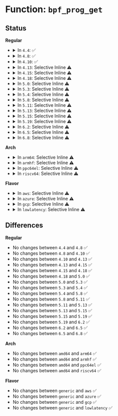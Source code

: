 # Function: <code>bpf_prog_get</code>

## Status
<b>Regular</b>
<ul>
<li>
<details>
<summary>In <code>4.4</code>: ✅</summary>

```c
struct bpf_prog *bpf_prog_get(u32 ufd);
```

**Collision:** Unique Global

**Inline:** No

**Transformation:** False

**Instances:**

```
In kernel/bpf/syscall.c (ffffffff811729c0)
Location: kernel/bpf/syscall.c:586
Inline: False
Direct callers:
  - kernel/bpf/inode.c:bpf_obj_pin_user
  - kernel/bpf/arraymap.c:prog_fd_array_get_ptr
  - kernel/events/core.c:perf_ioctl
  - net/core/filter.c:sk_attach_bpf
  - net/packet/af_packet.c:packet_setsockopt
```
**Symbols:**

```
ffffffff811729c0-ffffffff81172a25: bpf_prog_get (STB_GLOBAL)
```
</details>
</li>
<li>
<details>
<summary>In <code>4.8</code>: ✅</summary>

```c
struct bpf_prog *bpf_prog_get(u32 ufd);
```

**Collision:** Unique Global

**Inline:** No

**Transformation:** False

**Instances:**

```
In kernel/bpf/syscall.c (ffffffff81181780)
Location: kernel/bpf/syscall.c:707
Inline: False
Direct callers:
  - kernel/bpf/inode.c:bpf_obj_pin_user
  - kernel/bpf/arraymap.c:prog_fd_array_get_ptr
  - kernel/events/core.c:perf_ioctl
```
**Symbols:**

```
ffffffff81181780-ffffffff81181792: bpf_prog_get (STB_GLOBAL)
```
</details>
</li>
<li>
<details>
<summary>In <code>4.10</code>: ✅</summary>

```c
struct bpf_prog *bpf_prog_get(u32 ufd);
```

**Collision:** Unique Global

**Inline:** No

**Transformation:** False

**Instances:**

```
In kernel/bpf/syscall.c (ffffffff8118d870)
Location: kernel/bpf/syscall.c:804
Inline: False
Direct callers:
  - kernel/bpf/inode.c:bpf_obj_pin_user
  - kernel/bpf/arraymap.c:prog_fd_array_get_ptr
  - kernel/events/core.c:perf_ioctl
```
**Symbols:**

```
ffffffff8118d870-ffffffff8118d882: bpf_prog_get (STB_GLOBAL)
```
</details>
</li>
<li>
<details>
<summary>In <code>4.13</code>: Selective Inline ⚠️</summary>

```c
struct bpf_prog *bpf_prog_get(u32 ufd);
```

**Collision:** Unique Global

**Inline:** Selective

**Transformation:** False

**Instances:**

```
In kernel/bpf/syscall.c (ffffffff811929be)
Location: kernel/bpf/syscall.c:909
Inline: True
Inline callers:
  - kernel/bpf/syscall.c:SyS_bpf
Direct callers:
  - kernel/bpf/inode.c:bpf_obj_pin_user
  - kernel/bpf/arraymap.c:prog_fd_array_get_ptr
  - kernel/events/core.c:perf_ioctl
```
**Symbols:**

```
ffffffff81192500-ffffffff81192512: bpf_prog_get (STB_GLOBAL)
```
</details>
</li>
<li>
<details>
<summary>In <code>4.15</code>: Selective Inline ⚠️</summary>

```c
struct bpf_prog *bpf_prog_get(u32 ufd);
```

**Collision:** Unique Global

**Inline:** Selective

**Transformation:** False

**Instances:**

```
In kernel/bpf/syscall.c (ffffffff811a0567)
Location: kernel/bpf/syscall.c:1095
Inline: True
Inline callers:
  - kernel/bpf/syscall.c:SyS_bpf
Direct callers:
  - kernel/bpf/inode.c:bpf_obj_pin_user
  - kernel/bpf/arraymap.c:prog_fd_array_get_ptr
  - kernel/events/core.c:perf_ioctl
```
**Symbols:**

```
ffffffff8119fd00-ffffffff8119fd14: bpf_prog_get (STB_GLOBAL)
```
</details>
</li>
<li>
<details>
<summary>In <code>4.18</code>: Selective Inline ⚠️</summary>

```c
struct bpf_prog *bpf_prog_get(u32 ufd);
```

**Collision:** Unique Global

**Inline:** Selective

**Transformation:** False

**Instances:**

```
In kernel/bpf/syscall.c (ffffffff811b3e6f)
Location: kernel/bpf/syscall.c:1196
Inline: True
Inline callers:
  - kernel/bpf/syscall.c:bpf_prog_test_run
Direct callers:
  - kernel/bpf/inode.c:bpf_obj_pin_user
  - kernel/bpf/arraymap.c:prog_fd_array_get_ptr
  - kernel/events/core.c:_perf_ioctl
```
**Symbols:**

```
ffffffff811b6750-ffffffff811b6764: bpf_prog_get (STB_GLOBAL)
```
</details>
</li>
<li>
<details>
<summary>In <code>5.0</code>: Selective Inline ⚠️</summary>

```c
struct bpf_prog *bpf_prog_get(u32 ufd);
```

**Collision:** Unique Global

**Inline:** Selective

**Transformation:** False

**Instances:**

```
In kernel/bpf/syscall.c (ffffffff811c4bad)
Location: kernel/bpf/syscall.c:1382
Inline: True
Inline callers:
  - kernel/bpf/syscall.c:__do_sys_bpf
Direct callers:
  - kernel/bpf/inode.c:bpf_obj_pin_user
  - kernel/bpf/arraymap.c:prog_fd_array_get_ptr
  - kernel/events/core.c:_perf_ioctl
```
**Symbols:**

```
ffffffff811c58a0-ffffffff811c58b4: bpf_prog_get (STB_GLOBAL)
```
</details>
</li>
<li>
<details>
<summary>In <code>5.3</code>: Selective Inline ⚠️</summary>

```c
struct bpf_prog *bpf_prog_get(u32 ufd);
```

**Collision:** Unique Global

**Inline:** Selective

**Transformation:** False

**Instances:**

```
In kernel/bpf/syscall.c (ffffffff811d5737)
Location: kernel/bpf/syscall.c:1519
Inline: True
Inline callers:
  - kernel/bpf/syscall.c:__do_sys_bpf
Direct callers:
  - kernel/bpf/inode.c:bpf_obj_pin_user
  - kernel/bpf/arraymap.c:prog_fd_array_get_ptr
  - kernel/events/core.c:_perf_ioctl
```
**Symbols:**

```
ffffffff811d6740-ffffffff811d6754: bpf_prog_get (STB_GLOBAL)
```
</details>
</li>
<li>
<details>
<summary>In <code>5.4</code>: Selective Inline ⚠️</summary>

```c
struct bpf_prog *bpf_prog_get(u32 ufd);
```

**Collision:** Unique Global

**Inline:** Selective

**Transformation:** False

**Instances:**

```
In kernel/bpf/syscall.c (ffffffff811e22c7)
Location: kernel/bpf/syscall.c:1540
Inline: True
Inline callers:
  - kernel/bpf/syscall.c:__do_sys_bpf
Direct callers:
  - kernel/bpf/inode.c:bpf_obj_pin_user
  - kernel/bpf/arraymap.c:prog_fd_array_get_ptr
  - kernel/events/core.c:_perf_ioctl
```
**Symbols:**

```
ffffffff811e2e30-ffffffff811e2e44: bpf_prog_get (STB_GLOBAL)
```
</details>
</li>
<li>
<details>
<summary>In <code>5.8</code>: Selective Inline ⚠️</summary>

```c
struct bpf_prog *bpf_prog_get(u32 ufd);
```

**Collision:** Unique Global

**Inline:** Selective

**Transformation:** False

**Instances:**

```
In kernel/bpf/syscall.c (ffffffff81201425)
Location: kernel/bpf/syscall.c:1918
Inline: True
Inline callers:
  - kernel/bpf/syscall.c:link_update
  - kernel/bpf/syscall.c:link_update
  - kernel/bpf/syscall.c:bpf_prog_test_run
  - kernel/bpf/syscall.c:bpf_raw_tracepoint_open
  - kernel/bpf/syscall.c:bpf_prog_load
Direct callers:
  - kernel/bpf/inode.c:bpf_obj_pin_user
  - kernel/bpf/arraymap.c:prog_fd_array_get_ptr
  - kernel/bpf/bpf_struct_ops.c:bpf_struct_ops_map_update_elem
  - kernel/events/core.c:perf_event_set_bpf_prog
  - net/core/sock_map.c:sock_map_prog_detach
```
**Symbols:**

```
ffffffff81200c20-ffffffff81200c34: bpf_prog_get (STB_GLOBAL)
```
</details>
</li>
<li>
<details>
<summary>In <code>5.11</code>: Selective Inline ⚠️</summary>

```c
struct bpf_prog *bpf_prog_get(u32 ufd);
```

**Collision:** Unique Global

**Inline:** Selective

**Transformation:** False

**Instances:**

```
In kernel/bpf/syscall.c (ffffffff811ff128)
Location: kernel/bpf/syscall.c:1892
Inline: True
Inline callers:
  - kernel/bpf/syscall.c:bpf_prog_bind_map
  - kernel/bpf/syscall.c:link_update
  - kernel/bpf/syscall.c:link_update
  - kernel/bpf/syscall.c:link_create
  - kernel/bpf/syscall.c:bpf_prog_test_run
  - kernel/bpf/syscall.c:bpf_raw_tracepoint_open
  - kernel/bpf/syscall.c:bpf_tracing_prog_attach
  - kernel/bpf/syscall.c:bpf_prog_load
Direct callers:
  - kernel/bpf/inode.c:bpf_obj_pin_user
  - kernel/bpf/arraymap.c:prog_fd_array_get_ptr
  - kernel/bpf/bpf_struct_ops.c:bpf_struct_ops_map_update_elem
  - kernel/events/core.c:perf_event_set_bpf_prog
  - net/core/sock_map.c:sock_map_prog_detach
```
**Symbols:**

```
ffffffff812000f0-ffffffff81200104: bpf_prog_get (STB_GLOBAL)
```
</details>
</li>
<li>
<details>
<summary>In <code>5.13</code>: Selective Inline ⚠️</summary>

```c
struct bpf_prog *bpf_prog_get(u32 ufd);
```

**Collision:** Unique Global

**Inline:** Selective

**Transformation:** False

**Instances:**

```
In kernel/bpf/syscall.c (ffffffff81201c53)
Location: kernel/bpf/syscall.c:1900
Inline: True
Inline callers:
  - kernel/bpf/syscall.c:__do_sys_bpf
  - kernel/bpf/syscall.c:__do_sys_bpf
  - kernel/bpf/syscall.c:__do_sys_bpf
  - kernel/bpf/syscall.c:bpf_prog_bind_map
  - kernel/bpf/syscall.c:link_create
  - kernel/bpf/syscall.c:bpf_raw_tracepoint_open
  - kernel/bpf/syscall.c:bpf_tracing_prog_attach
  - kernel/bpf/syscall.c:bpf_prog_load
Direct callers:
  - kernel/bpf/inode.c:bpf_obj_pin_user
  - kernel/bpf/arraymap.c:prog_fd_array_get_ptr
  - kernel/bpf/bpf_struct_ops.c:bpf_struct_ops_map_update_elem
  - kernel/events/core.c:perf_event_set_bpf_prog
  - net/core/sock_map.c:sock_map_prog_detach
```
**Symbols:**

```
ffffffff81200aa0-ffffffff81200ab4: bpf_prog_get (STB_GLOBAL)
```
</details>
</li>
<li>
<details>
<summary>In <code>5.15</code>: Selective Inline ⚠️</summary>

```c
struct bpf_prog *bpf_prog_get(u32 ufd);
```

**Collision:** Unique Global

**Inline:** Selective

**Transformation:** False

**Instances:**

```
In kernel/bpf/syscall.c (ffffffff81233a6f)
Location: kernel/bpf/syscall.c:1994
Inline: True
Inline callers:
  - kernel/bpf/syscall.c:__sys_bpf
  - kernel/bpf/syscall.c:__sys_bpf
  - kernel/bpf/syscall.c:__sys_bpf
  - kernel/bpf/syscall.c:bpf_prog_bind_map
  - kernel/bpf/syscall.c:link_create
  - kernel/bpf/syscall.c:bpf_raw_tracepoint_open
  - kernel/bpf/syscall.c:bpf_tracing_prog_attach
  - kernel/bpf/syscall.c:bpf_prog_load
Direct callers:
  - kernel/bpf/inode.c:bpf_obj_pin_user
  - kernel/bpf/arraymap.c:prog_fd_array_get_ptr
  - kernel/bpf/bpf_struct_ops.c:bpf_struct_ops_map_update_elem
  - kernel/events/core.c:_perf_ioctl
  - net/core/sock_map.c:sock_map_prog_detach
```
**Symbols:**

```
ffffffff81232810-ffffffff81232824: bpf_prog_get (STB_GLOBAL)
```
</details>
</li>
<li>
<details>
<summary>In <code>5.19</code>: Selective Inline ⚠️</summary>

```c
struct bpf_prog *bpf_prog_get(u32 ufd);
```

**Collision:** Unique Global

**Inline:** Selective

**Transformation:** False

**Instances:**

```
In kernel/bpf/syscall.c (ffffffff81276b49)
Location: kernel/bpf/syscall.c:2240
Inline: True
Inline callers:
  - kernel/bpf/syscall.c:__sys_bpf
  - kernel/bpf/syscall.c:__sys_bpf
  - kernel/bpf/syscall.c:__sys_bpf
  - kernel/bpf/syscall.c:__sys_bpf
  - kernel/bpf/syscall.c:bpf_prog_bind_map
  - kernel/bpf/syscall.c:link_create
  - kernel/bpf/syscall.c:bpf_tracing_prog_attach
  - kernel/bpf/syscall.c:bpf_prog_load
Direct callers:
  - kernel/bpf/inode.c:bpf_obj_pin_user
  - kernel/bpf/arraymap.c:prog_fd_array_get_ptr
  - kernel/bpf/bpf_struct_ops.c:bpf_struct_ops_map_update_elem
  - kernel/events/core.c:_perf_ioctl
  - net/core/sock_map.c:sock_map_prog_detach
```
**Symbols:**

```
ffffffff81275c20-ffffffff81275c3e: bpf_prog_get (STB_GLOBAL)
```
</details>
</li>
<li>
<details>
<summary>In <code>6.2</code>: Selective Inline ⚠️</summary>

```c
struct bpf_prog *bpf_prog_get(u32 ufd);
```

**Collision:** Unique Global

**Inline:** Selective

**Transformation:** False

**Instances:**

```
In kernel/bpf/syscall.c (ffffffff812ccced)
Location: kernel/bpf/syscall.c:2274
Inline: True
Inline callers:
  - kernel/bpf/syscall.c:__sys_bpf
  - kernel/bpf/syscall.c:__sys_bpf
  - kernel/bpf/syscall.c:__sys_bpf
  - kernel/bpf/syscall.c:__sys_bpf
  - kernel/bpf/syscall.c:bpf_prog_bind_map
  - kernel/bpf/syscall.c:link_create
  - kernel/bpf/syscall.c:bpf_tracing_prog_attach
  - kernel/bpf/syscall.c:bpf_prog_load
Direct callers:
  - kernel/bpf/inode.c:bpf_obj_pin_user
  - kernel/bpf/arraymap.c:prog_fd_array_get_ptr
  - kernel/bpf/bpf_struct_ops.c:bpf_struct_ops_map_update_elem
  - kernel/events/core.c:_perf_ioctl
  - net/core/sock_map.c:sock_map_prog_detach
```
**Symbols:**

```
ffffffff812cbd00-ffffffff812cbd1e: bpf_prog_get (STB_GLOBAL)
```
</details>
</li>
<li>
<details>
<summary>In <code>6.5</code>: Selective Inline ⚠️</summary>

```c
struct bpf_prog *bpf_prog_get(u32 ufd);
```

**Collision:** Unique Global

**Inline:** Selective

**Transformation:** False

**Instances:**

```
In kernel/bpf/syscall.c (ffffffff812f4859)
Location: kernel/bpf/syscall.c:2353
Inline: True
Inline callers:
  - kernel/bpf/syscall.c:__sys_bpf
  - kernel/bpf/syscall.c:__sys_bpf
  - kernel/bpf/syscall.c:bpf_prog_bind_map
  - kernel/bpf/syscall.c:link_update
  - kernel/bpf/syscall.c:link_update
  - kernel/bpf/syscall.c:link_create
  - kernel/bpf/syscall.c:bpf_tracing_prog_attach
  - kernel/bpf/syscall.c:bpf_prog_load
Direct callers:
  - kernel/bpf/inode.c:bpf_obj_pin_user
  - kernel/bpf/arraymap.c:prog_fd_array_get_ptr
  - kernel/bpf/bpf_struct_ops.c:bpf_struct_ops_map_update_elem
  - kernel/events/core.c:_perf_ioctl
  - drivers/hid/bpf/hid_bpf_jmp_table.c:__hid_bpf_attach_prog
  - drivers/hid/bpf/hid_bpf_jmp_table.c:hid_bpf_get_prog_attach_type
  - net/core/sock_map.c:sock_map_prog_detach
```
**Symbols:**

```
ffffffff812f3670-ffffffff812f368e: bpf_prog_get (STB_GLOBAL)
```
</details>
</li>
<li>
<details>
<summary>In <code>6.8</code>: Selective Inline ⚠️</summary>

```c
struct bpf_prog *bpf_prog_get(u32 ufd);
```

**Collision:** Unique Global

**Inline:** Selective

**Transformation:** False

**Instances:**

```
In kernel/bpf/syscall.c (ffffffff81313799)
Location: kernel/bpf/syscall.c:2393
Inline: True
Inline callers:
  - kernel/bpf/syscall.c:__sys_bpf
  - kernel/bpf/syscall.c:__sys_bpf
  - kernel/bpf/syscall.c:bpf_prog_bind_map
  - kernel/bpf/syscall.c:link_update
  - kernel/bpf/syscall.c:link_update
  - kernel/bpf/syscall.c:link_create
  - kernel/bpf/syscall.c:bpf_tracing_prog_attach
  - kernel/bpf/syscall.c:bpf_prog_load
Direct callers:
  - kernel/bpf/inode.c:bpf_obj_pin_user
  - kernel/bpf/arraymap.c:prog_fd_array_get_ptr
  - kernel/bpf/mprog.c:bpf_mprog_tuple_relative
  - kernel/bpf/bpf_struct_ops.c:bpf_struct_ops_map_update_elem
  - kernel/events/core.c:_perf_ioctl
  - drivers/hid/bpf/hid_bpf_dispatch.c:hid_bpf_attach_prog
  - net/core/sock_map.c:sock_map_prog_detach
```
**Symbols:**

```
ffffffff81312500-ffffffff8131251e: bpf_prog_get (STB_GLOBAL)
```
</details>
</li>
</ul>
<b>Arch</b>
<ul>
<li>
<details>
<summary>In <code>arm64</code>: Selective Inline ⚠️</summary>

```c
struct bpf_prog *bpf_prog_get(u32 ufd);
```

**Collision:** Unique Global

**Inline:** Selective

**Transformation:** False

**Instances:**

```
In kernel/bpf/syscall.c (ffff800010265444)
Location: kernel/bpf/syscall.c:1540
Inline: True
Inline callers:
  - kernel/bpf/syscall.c:__do_sys_bpf
Direct callers:
  - kernel/bpf/inode.c:bpf_obj_pin_user
  - kernel/bpf/arraymap.c:prog_fd_array_get_ptr
  - kernel/events/core.c:_perf_ioctl
```
**Symbols:**

```
ffff800010265e70-ffff800010265ea4: bpf_prog_get (STB_GLOBAL)
```
</details>
</li>
<li>
<details>
<summary>In <code>armhf</code>: Selective Inline ⚠️</summary>

```c
struct bpf_prog *bpf_prog_get(u32 ufd);
```

**Collision:** Unique Global

**Inline:** Selective

**Transformation:** False

**Instances:**

```
In kernel/bpf/syscall.c (c049747c)
Location: kernel/bpf/syscall.c:1540
Inline: True
Inline callers:
  - kernel/bpf/syscall.c:__do_sys_bpf
  - kernel/bpf/syscall.c:bpf_raw_tracepoint_open
Direct callers:
  - kernel/bpf/inode.c:bpf_obj_pin_user
  - kernel/bpf/arraymap.c:prog_fd_array_get_ptr
  - kernel/events/core.c:_perf_ioctl
```
**Symbols:**

```
c0497ef4-c0497f18: bpf_prog_get (STB_GLOBAL)
```
</details>
</li>
<li>
<details>
<summary>In <code>ppc64el</code>: Selective Inline ⚠️</summary>

```c
struct bpf_prog *bpf_prog_get(u32 ufd);
```

**Collision:** Unique Global

**Inline:** Selective

**Transformation:** False

**Instances:**

```
In kernel/bpf/syscall.c (c00000000030a170)
Location: kernel/bpf/syscall.c:1540
Inline: True
Inline callers:
  - kernel/bpf/syscall.c:__do_sys_bpf
Direct callers:
  - kernel/bpf/inode.c:bpf_obj_pin_user
  - kernel/bpf/arraymap.c:prog_fd_array_get_ptr
  - kernel/events/core.c:_perf_ioctl
  - kernel/events/core.c:_perf_ioctl
  - kernel/events/core.c:_perf_ioctl
```
**Symbols:**

```
c00000000030ae10-c00000000030ae2c: bpf_prog_get (STB_GLOBAL)
```
</details>
</li>
<li>
<details>
<summary>In <code>riscv64</code>: Selective Inline ⚠️</summary>

```c
struct bpf_prog *bpf_prog_get(u32 ufd);
```

**Collision:** Unique Global

**Inline:** Selective

**Transformation:** False

**Instances:**

```
In kernel/bpf/syscall.c (ffffffe0001a0d1c)
Location: kernel/bpf/syscall.c:1540
Inline: True
Inline callers:
  - kernel/bpf/syscall.c:__do_sys_bpf
Direct callers:
  - kernel/bpf/inode.c:bpf_obj_pin_user
  - kernel/bpf/arraymap.c:prog_fd_array_get_ptr
  - kernel/events/core.c:_perf_ioctl
  - kernel/events/core.c:_perf_ioctl
  - kernel/events/core.c:_perf_ioctl
```
**Symbols:**

```
ffffffe0001a1610-ffffffe0001a163e: bpf_prog_get (STB_GLOBAL)
```
</details>
</li>
</ul>
<b>Flavor</b>
<ul>
<li>
<details>
<summary>In <code>aws</code>: Selective Inline ⚠️</summary>

```c
struct bpf_prog *bpf_prog_get(u32 ufd);
```

**Collision:** Unique Global

**Inline:** Selective

**Transformation:** False

**Instances:**

```
In kernel/bpf/syscall.c (ffffffff811da8e7)
Location: kernel/bpf/syscall.c:1540
Inline: True
Inline callers:
  - kernel/bpf/syscall.c:__do_sys_bpf
Direct callers:
  - kernel/bpf/inode.c:bpf_obj_pin_user
  - kernel/bpf/arraymap.c:prog_fd_array_get_ptr
  - kernel/events/core.c:_perf_ioctl
```
**Symbols:**

```
ffffffff811db450-ffffffff811db464: bpf_prog_get (STB_GLOBAL)
```
</details>
</li>
<li>
<details>
<summary>In <code>azure</code>: Selective Inline ⚠️</summary>

```c
struct bpf_prog *bpf_prog_get(u32 ufd);
```

**Collision:** Unique Global

**Inline:** Selective

**Transformation:** False

**Instances:**

```
In kernel/bpf/syscall.c (ffffffff811cd6a7)
Location: kernel/bpf/syscall.c:1540
Inline: True
Inline callers:
  - kernel/bpf/syscall.c:__do_sys_bpf
Direct callers:
  - kernel/bpf/inode.c:bpf_obj_pin_user
  - kernel/bpf/arraymap.c:prog_fd_array_get_ptr
  - kernel/events/core.c:_perf_ioctl
```
**Symbols:**

```
ffffffff811ce210-ffffffff811ce224: bpf_prog_get (STB_GLOBAL)
```
</details>
</li>
<li>
<details>
<summary>In <code>gcp</code>: Selective Inline ⚠️</summary>

```c
struct bpf_prog *bpf_prog_get(u32 ufd);
```

**Collision:** Unique Global

**Inline:** Selective

**Transformation:** False

**Instances:**

```
In kernel/bpf/syscall.c (ffffffff811d86b7)
Location: kernel/bpf/syscall.c:1540
Inline: True
Inline callers:
  - kernel/bpf/syscall.c:__do_sys_bpf
Direct callers:
  - kernel/bpf/inode.c:bpf_obj_pin_user
  - kernel/bpf/arraymap.c:prog_fd_array_get_ptr
  - kernel/events/core.c:_perf_ioctl
```
**Symbols:**

```
ffffffff811d9220-ffffffff811d9234: bpf_prog_get (STB_GLOBAL)
```
</details>
</li>
<li>
<details>
<summary>In <code>lowlatency</code>: Selective Inline ⚠️</summary>

```c
struct bpf_prog *bpf_prog_get(u32 ufd);
```

**Collision:** Unique Global

**Inline:** Selective

**Transformation:** False

**Instances:**

```
In kernel/bpf/syscall.c (ffffffff811e6a3a)
Location: kernel/bpf/syscall.c:1540
Inline: True
Inline callers:
  - kernel/bpf/syscall.c:__do_sys_bpf
Direct callers:
  - kernel/bpf/inode.c:bpf_obj_pin_user
  - kernel/bpf/arraymap.c:prog_fd_array_get_ptr
  - kernel/events/core.c:_perf_ioctl
```
**Symbols:**

```
ffffffff811e7630-ffffffff811e7644: bpf_prog_get (STB_GLOBAL)
```
</details>
</li>
</ul>

## Differences
<b>Regular</b>
<ul>
<li>
No changes between <code>4.4</code> and <code>4.8</code> ✅
</li>
<li>
No changes between <code>4.8</code> and <code>4.10</code> ✅
</li>
<li>
No changes between <code>4.10</code> and <code>4.13</code> ✅
</li>
<li>
No changes between <code>4.13</code> and <code>4.15</code> ✅
</li>
<li>
No changes between <code>4.15</code> and <code>4.18</code> ✅
</li>
<li>
No changes between <code>4.18</code> and <code>5.0</code> ✅
</li>
<li>
No changes between <code>5.0</code> and <code>5.3</code> ✅
</li>
<li>
No changes between <code>5.3</code> and <code>5.4</code> ✅
</li>
<li>
No changes between <code>5.4</code> and <code>5.8</code> ✅
</li>
<li>
No changes between <code>5.8</code> and <code>5.11</code> ✅
</li>
<li>
No changes between <code>5.11</code> and <code>5.13</code> ✅
</li>
<li>
No changes between <code>5.13</code> and <code>5.15</code> ✅
</li>
<li>
No changes between <code>5.15</code> and <code>5.19</code> ✅
</li>
<li>
No changes between <code>5.19</code> and <code>6.2</code> ✅
</li>
<li>
No changes between <code>6.2</code> and <code>6.5</code> ✅
</li>
<li>
No changes between <code>6.5</code> and <code>6.8</code> ✅
</li>
</ul>
<b>Arch</b>
<ul>
<li>
No changes between <code>amd64</code> and <code>arm64</code> ✅
</li>
<li>
No changes between <code>amd64</code> and <code>armhf</code> ✅
</li>
<li>
No changes between <code>amd64</code> and <code>ppc64el</code> ✅
</li>
<li>
No changes between <code>amd64</code> and <code>riscv64</code> ✅
</li>
</ul>
<b>Flavor</b>
<ul>
<li>
No changes between <code>generic</code> and <code>aws</code> ✅
</li>
<li>
No changes between <code>generic</code> and <code>azure</code> ✅
</li>
<li>
No changes between <code>generic</code> and <code>gcp</code> ✅
</li>
<li>
No changes between <code>generic</code> and <code>lowlatency</code> ✅
</li>
</ul>
